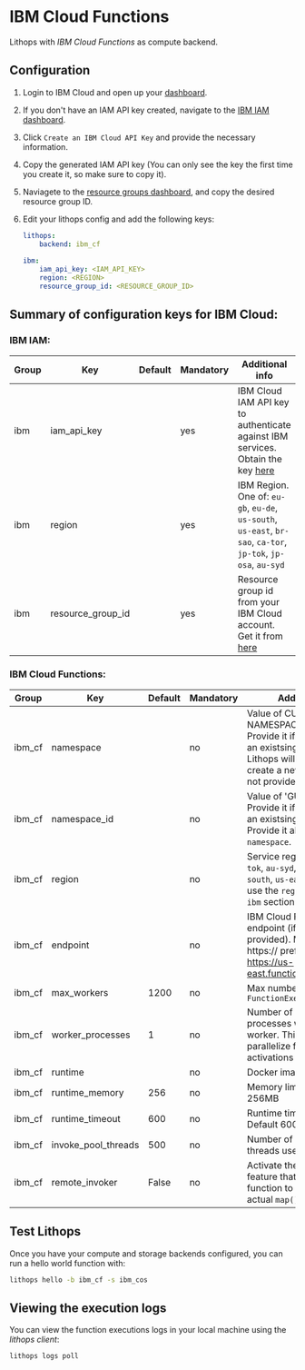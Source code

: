 # IBM Cloud Functions

Lithops with *IBM Cloud Functions* as compute backend.

## Configuration

1. Login to IBM Cloud and open up your [dashboard](https://cloud.ibm.com/).

2. If you don't have an IAM API key created, navigate to the [IBM IAM dashboard](https://cloud.ibm.com/iam/apikeys).

3. Click `Create an IBM Cloud API Key` and provide the necessary information.

4. Copy the generated IAM API key (You can only see the key the first time you create it, so make sure to copy it).

5. Naviagete to the [resource groups dashboard](https://cloud.ibm.com/account/resource-groups), and copy the desired resource group ID.

5. Edit your lithops config and add the following keys:

    ```yaml
    lithops:
        backend: ibm_cf
        
    ibm:
        iam_api_key: <IAM_API_KEY>
        region: <REGION>
        resource_group_id: <RESOURCE_GROUP_ID>
    ```

## Summary of configuration keys for IBM Cloud:

### IBM IAM:

|Group|Key|Default|Mandatory|Additional info|
|---|---|---|---|---|
|ibm | iam_api_key | |yes | IBM Cloud IAM API key to authenticate against IBM services. Obtain the key [here](https://cloud.ibm.com/iam/apikeys) |
|ibm | region | |yes | IBM Region.  One of: `eu-gb`, `eu-de`, `us-south`, `us-east`, `br-sao`, `ca-tor`, `jp-tok`, `jp-osa`, `au-syd` |
|ibm | resource_group_id | | yes | Resource group id from your IBM Cloud account. Get it from [here](https://cloud.ibm.com/account/resource-groups) |

### IBM Cloud Functions:

|Group|Key|Default|Mandatory|Additional info|
|---|---|---|---|---|
|ibm_cf| namespace | |no | Value of CURRENT NAMESPACE from [here](https://cloud.ibm.com/functions/namespace-settings). Provide it if you want to use an existsing `namespace`. Lithops will automatically create a new namespace if not provided.|
|ibm_cf| namespace_id |  |no |  Value of 'GUID' from [here](https://cloud.ibm.com/functions/namespace-settings). Provide it if you want to use an existsing `namespace`. Provide it along with `namespace`.|
|ibm_cf | region | |no | Service region. One of: `jp-tok`, `au-syd`, `eu-gb`, `eu-de`, `us-south`, `us-east`. Lithops will use the `region` set under the `ibm` section if it is not set here |
|ibm_cf| endpoint | |no | IBM Cloud Functions endpoint (if region not provided). Make sure to use https:// prefix, for example: https://us-east.functions.cloud.ibm.com |
|ibm_cf | max_workers | 1200 | no | Max number of workers per `FunctionExecutor()`|
|ibm_cf | worker_processes | 1 | no | Number of Lithops processes within a given worker. This can be used to parallelize function activations within a worker |
|ibm_cf| runtime |  |no | Docker image name.|
|ibm_cf | runtime_memory | 256 |no | Memory limit in MB. Default 256MB |
|ibm_cf | runtime_timeout | 600 |no | Runtime timeout in seconds. Default 600 seconds |
|ibm_cf | invoke_pool_threads | 500 |no | Number of concurrent threads used for invocation |
|ibm_cf | remote_invoker | False | no |  Activate the remote invoker feature that uses one cloud function to spawn all the actual `map()` activations |

## Test Lithops

Once you have your compute and storage backends configured, you can run a hello world function with:

```bash
lithops hello -b ibm_cf -s ibm_cos
```

## Viewing the execution logs

You can view the function executions logs in your local machine using the *lithops client*:

```bash
lithops logs poll
```
